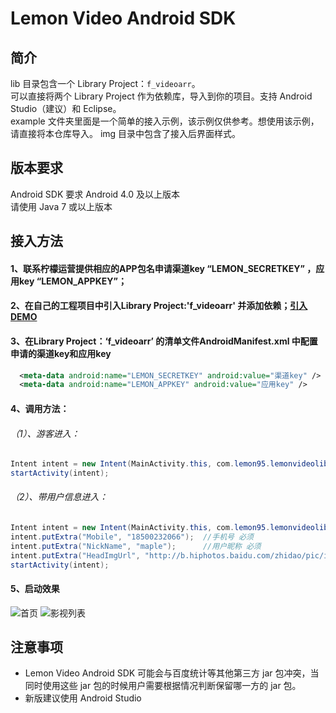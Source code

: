 
Lemon Video Android SDK
============

## 简介
lib 目录包含一个 Library Project：`f_videoarr`。  
可以直接将两个 Library Project 作为依赖库，导入到你的项目。支持 Android Studio（建议）和 Eclipse。  
example 文件夹里面是一个简单的接入示例，该示例仅供参考。想使用该示例，请直接将本仓库导入。
img 目录中包含了接入后界面样式。

## 版本要求
Android SDK 要求 Android 4.0 及以上版本  
请使用 Java 7 或以上版本

## 接入方法
#### 1、联系柠檬运营提供相应的APP包名申请渠道key “LEMON_SECRETKEY” ，应用key “LEMON_APPKEY”；
#### 2、在自己的工程项目中引入Library Project:'f_videoarr' 并添加依赖；[引入DEMO](http://jingyan.baidu.com/article/1974b2898917aff4b1f77415.html)
#### 3、在Library Project：‘f_videoarr’ 的清单文件AndroidManifest.xml 中配置申请的渠道key和应用key
```xml
  <meta-data android:name="LEMON_SECRETKEY" android:value="渠道key" />
  <meta-data android:name="LEMON_APPKEY" android:value="应用key" />
```
#### 4、调用方法：
###### （1）、游客进入：
```java
Intent intent = new Intent(MainActivity.this, com.lemon95.lemonvideolib.MainActivity.class);
startActivity(intent);
```
###### （2）、带用户信息进入：
```java
Intent intent = new Intent(MainActivity.this, com.lemon95.lemonvideolib.MainActivity.class);
intent.putExtra("Mobile", "18500232066");  //手机号 必须
intent.putExtra("NickName", "maple");      //用户昵称 必须
intent.putExtra("HeadImgUrl", "http://b.hiphotos.baidu.com/zhidao/pic/item/dc54564e9258d1092a3090eed158ccbf6d814d9e.jpg"); //用户图像 非必需
startActivity(intent);
```
#### 5、启动效果
![](https://github.com/lemon95/lemon-android/blob/master/img/1.gif "首页")               ![](https://github.com/lemon95/lemon-android/blob/master/img/2.gif "影视列表")

## 注意事项
* Lemon Video Android SDK 可能会与百度统计等其他第三方 jar 包冲突，当同时使用这些 jar 包的时候用户需要根据情况判断保留哪一方的 jar 包。
* 新版建议使用 Android Studio
